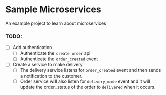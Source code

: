 # Sample Microservices

An example project to learn about microservices

### TODO:

- [ ] Add authentication
  - [ ] Authenticate the `create order` api
  - [ ] Authenticate the `order_created` event
- [ ] Create a service to make delivery
  - [ ] The delivery service listens for `order_created` event and then sends a notification to the customer.
  - [ ] Order service will also listen for `delivery_made` event and it will update the order_status of the order to `delivered` when it occurs.
